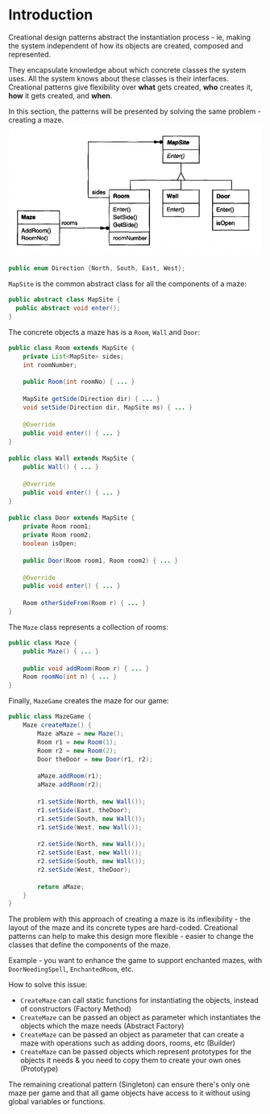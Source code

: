 # Introduction

Creational design patterns abstract the instantiation process - ie, making the system independent of how its objects are created, composed and represented.

They encapsulate knowledge about which concrete classes the system uses. All the system knows about these classes is their interfaces.
Creational patterns give flexibility over **what** gets created, **who** creates it, **how** it gets created, and **when**.

In this section, the patterns will be presented by solving the same problem - creating a maze. 
![Maze class diagram](images/maze-classes.png)

```java
public enum Direction {North, South, East, West};
```

`MapSite` is the common abstract class for all the components of a maze:
```java
public abstract class MapSite {
  public abstract void enter();
}
```

The concrete objects a maze has is a `Room`, `Wall` and `Door`:
```java
public class Room extends MapSite {
    private List<MapSite> sides;
    int roomNumber;

    public Room(int roomNo) { ... }

    MapSite getSide(Direction dir) { ... }
    void setSide(Direction dir, MapSite ms) { ... }

    @Override
    public void enter() { ... }
}

public class Wall extends MapSite {
    public Wall() { ... }

    @Override
    public void enter() { ... }
}

public class Door extends MapSite {
    private Room room1;
    private Room room2;
    boolean isOpen;

    public Door(Room room1, Room room2) { ... }

    @Override
    public void enter() { ... }

    Room otherSideFrom(Room r) { ... }
}
```

The `Maze` class represents a collection of rooms:
```java
public class Maze {
    public Maze() { ... }

    public void addRoom(Room r) { ... }
    Room roomNo(int n) { ... }
}
```

Finally, `MazeGame` creates the maze for our game:
```java
public class MazeGame {
    Maze createMaze() {
        Maze aMaze = new Maze();
        Room r1 = new Room(1);
        Room r2 = new Room(2);
        Door theDoor = new Door(r1, r2);

        aMaze.addRoom(r1);
        aMaze.addRoom(r2);

        r1.setSide(North, new Wall());
        r1.setSide(East, theDoor);
        r1.setSide(South, new Wall());
        r1.setSide(West, new Wall());

        r2.setSide(North, new Wall());
        r2.setSide(East, new Wall());
        r2.setSide(South, new Wall());
        r2.setSide(West, theDoor);

        return aMaze;
    }
}
```

The problem with this approach of creating a maze is its inflexibility - the layout of the maze and its concrete types are hard-coded.
Creational patterns can help to make this design more flexible - easier to change the classes that define the components of the maze.

Example - you want to enhance the game to support enchanted mazes, with `DoorNeedingSpell`, `EnchantedRoom`, etc.

How to solve this issue:
 * `CreateMaze` can call static functions for instantiating the objects, instead of constructors (Factory Method)
 * `CreateMaze` can be passed an object as parameter which instantiates the objects which the maze needs (Abstract Factory)
 * `CreateMaze` can be passed an object as parameter that can create a maze with operations such as adding doors, rooms, etc (Builder)
 * `CreateMaze` can be passed objects which represent prototypes for the objects it needs & you need to copy them to create your own ones (Prototype)

The remaining creational pattern (Singleton) can ensure there's only one maze per game and that all game objects have access to it without using global variables or functions.
